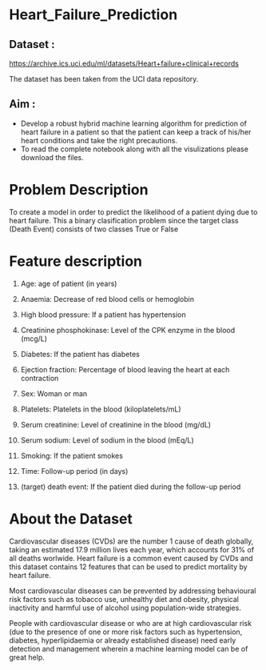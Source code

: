# Heart_Failure_Prediction

## Dataset : 
https://archive.ics.uci.edu/ml/datasets/Heart+failure+clinical+records

The dataset has been taken from the UCI data repository.

## Aim :
- Develop a robust hybrid machine learning algorithm for prediction of heart failure in a patient so that the patient can keep a track of his/her heart conditions and take the right precautions.
- To read the complete notebook along with all the visulizations please download the files.


# Problem Description

To create a model in order to predict the likelihood of a patient dying due to heart failure.
This a binary clasification problem since the target class (Death Event) consists of two classes True or False

# Feature description

1. Age: age of patient (in years)

2. Anaemia: Decrease of red blood cells or hemoglobin

3. High blood pressure: If a patient has hypertension

4. Creatinine phosphokinase: Level of the CPK enzyme in the blood (mcg/L)

5. Diabetes: If the patient has diabetes

6. Ejection fraction: Percentage of blood leaving the heart at each contraction

7. Sex: Woman or man

8. Platelets: Platelets in the blood (kiloplatelets/mL)

9. Serum creatinine: Level of creatinine in the blood (mg/dL)

10. Serum sodium: Level of sodium in the blood (mEq/L)

11. Smoking: If the patient smokes

12. Time: Follow-up period (in days)

13. (target) death event: If the patient died during the follow-up period

# About the Dataset
Cardiovascular diseases (CVDs) are the number 1 cause of death globally, taking an estimated 17.9 million lives each year, which accounts for 31% of all deaths worlwide.
Heart failure is a common event caused by CVDs and this dataset contains 12 features that can be used to predict mortality by heart failure.

Most cardiovascular diseases can be prevented by addressing behavioural risk factors such as tobacco use, unhealthy diet and obesity, physical inactivity and harmful use of alcohol using population-wide strategies.

People with cardiovascular disease or who are at high cardiovascular risk (due to the presence of one or more risk factors such as hypertension, diabetes, hyperlipidaemia or already established disease) need early detection and management wherein a machine learning model can be of great help.
